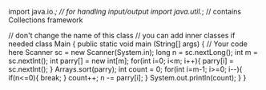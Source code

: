 import java.io.*; // for handling input/output
import java.util.*; // contains Collections framework

// don't change the name of this class
// you can add inner classes if needed
class Main {
    public static void main (String[] args) {
        // Your code here
        Scanner sc = new Scanner(System.in);
        long n = sc.nextLong();
        int m = sc.nextInt();
        int parry[] = new int[m];
        for(int i=0; i<m; i++){
            parry[i] = sc.nextInt();
        }
        Arrays.sort(parry);
        int count = 0;
        for(int i=m-1; i>=0; i--){
            if(n<=0){
                break;
            }
            count++;
            n -= parry[i];
        }
        System.out.println(count);
    }
}